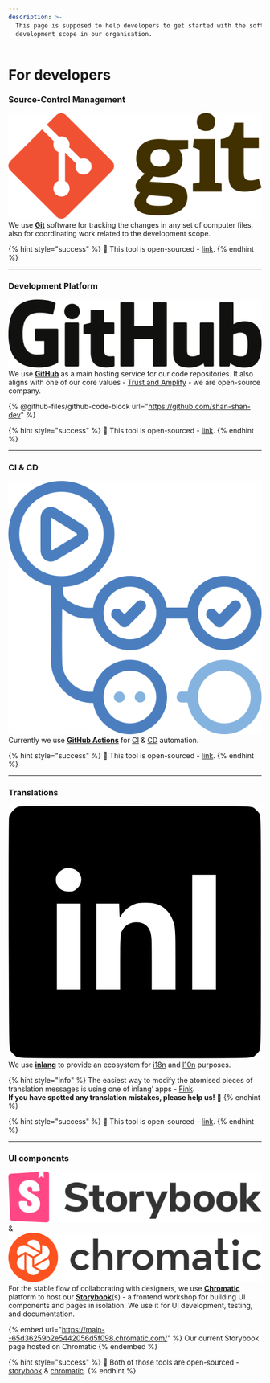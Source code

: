 ```yaml
---
description: >-
  This page is supposed to help developers to get started with the software
  development scope in our organisation.
---
```


# For developers

### Source-Control Management

<picture><source srcset="../../.gitbook/assets/git-logo-dark.svg" media="(prefers-color-scheme: dark)"><img src="../../.gitbook/assets/git-logo-light.svg" alt="" data-size="line"></picture>\
We use [**Git**](https://git-scm.com/) software for tracking the changes in any set of computer files, also for coordinating work related to the development scope.

{% hint style="success" %}
🌟 This tool is open-sourced - [link](https://github.com/git/git).
{% endhint %}

***

### Development Platform

<picture><source srcset="../../.gitbook/assets/github-logo-dark.svg" media="(prefers-color-scheme: dark)"><img src="../../.gitbook/assets/github-logo-light.svg" alt="" data-size="line"></picture>\
We use [**GitHub**](https://github.com/) as a main hosting service for our code repositories. It also aligns with one of our core values - [Trust and Amplify](../../company/foundations.md#trust-and-amplify) - we are open-source company.

{% @github-files/github-code-block url="https://github.com/shan-shan-dev" %}

{% hint style="success" %}
🌟 This tool is open-sourced - [link](https://github.com/github).
{% endhint %}

***

### CI & CD

<img src="../../.gitbook/assets/github-actions-logo.svg" alt="" data-size="line">\
Currently we use [**GitHub Actions**](https://github.com/features/actions) for [CI](../../everyone/glossary.md#ci) & [CD](../../everyone/glossary.md#cd) automation.

{% hint style="success" %}
🌟 This tool is open-sourced - [link](https://github.com/actions).
{% endhint %}

***

### Translations

<picture><source srcset="../../.gitbook/assets/inlang-logo-dark.svg" media="(prefers-color-scheme: dark)"><img src="../../.gitbook/assets/inlang-logo-light.svg" alt="" data-size="line"></picture>\
We use [**inlang**](https://inlang.com) to provide an ecosystem for [i18n](../../everyone/glossary.md#i18n) and [l10n](../../everyone/glossary.md#l10n) purposes.

{% hint style="info" %}
The easiest way to modify the atomised pieces of translation messages is using one of inlang’ apps - [Fink](https://fink.inlang.com/).\
**If you have spotted any translation mistakes, please help us!** :pray:
{% endhint %}

{% hint style="success" %}
🌟 This tool is open-sourced - [link](https://github.com/opral).
{% endhint %}

***

### UI components

<picture><source srcset="../../.gitbook/assets/storybook-logo-dark.svg" media="(prefers-color-scheme: dark)"><img src="../../.gitbook/assets/storybook-logo-light.svg" alt="" data-size="line"></picture> & <picture><source srcset="../../.gitbook/assets/chromatic-logo-dark.svg" media="(prefers-color-scheme: dark)"><img src="../../.gitbook/assets/chromatic-logo-light.svg" alt="" data-size="line"></picture>\
For the stable flow of collaborating with designers, we use [**Chromatic**](https://chromatic.com/) platform to host our [**Storybook**](https://storybook.js.org/)(s) - a frontend workshop for building UI components and pages in isolation. We use it for UI development, testing, and documentation.

{% embed url="https://main--65d36259b2e5442056d5f098.chromatic.com/" %}
Our current Storybook page hosted on Chromatic
{% endembed %}

{% hint style="success" %}
🌟 Both of those tools are open-sourced - [storybook](https://github.com/storybookjs/storybook) & [chromatic](https://github.com/chromaui).
{% endhint %}
